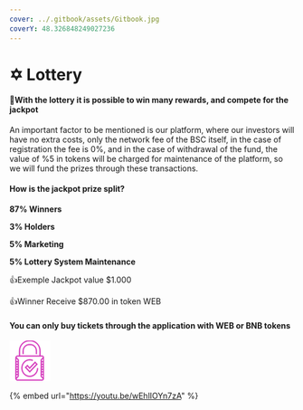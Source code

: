```yaml
---
cover: ../.gitbook/assets/Gitbook.jpg
coverY: 48.326848249027236
---
```


# ✡ Lottery

#### :clap:With the lottery it is possible to win many rewards, and compete for the jackpot

An important factor to be mentioned is our platform, where our investors will have no extra costs, only the network fee of the BSC itself, in the case of registration the fee is 0%, and in the case of withdrawal of the fund, the value of %5 in tokens will be charged for maintenance of the platform, so we will fund the prizes through these transactions.

#### How is the jackpot prize split?

**87% Winners**&#x20;

**3% Holders**&#x20;

**5% Marketing**&#x20;

**5% Lottery System Maintenance**

:thumbsup:Exemple Jackpot value $1.000&#x20;

:thumbsup:Winner Receive $870.00 in token WEB

#### You can only buy tickets through the application with WEB or BNB tokens

![](../.gitbook/assets/4.png)

{% embed url="https://youtu.be/wEhlIOYn7zA" %}
